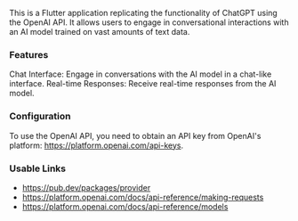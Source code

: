 This is a Flutter application replicating the functionality of ChatGPT using the OpenAI API. It allows users to engage in conversational interactions with an AI model trained on vast amounts of text data.

### Features
Chat Interface: Engage in conversations with the AI model in a chat-like interface.
Real-time Responses: Receive real-time responses from the AI model.

### Configuration
To use the OpenAI API, you need to obtain an API key from OpenAI's platform: https://platform.openai.com/api-keys.

### Usable Links

- https://pub.dev/packages/provider
- https://platform.openai.com/docs/api-reference/making-requests
- https://platform.openai.com/docs/api-reference/models

